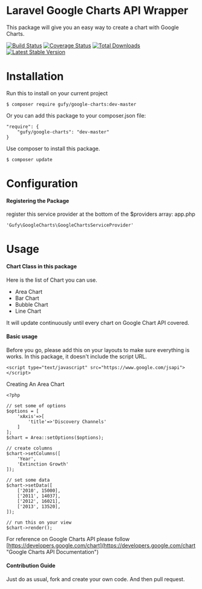# Laravel Google Charts API Wrapper

This package will give you an easy way to create a chart with Google Charts.

[![Build Status](https://travis-ci.org/mgufrone/google-charts.svg?branch=master)](https://travis-ci.org/mgufrone/google-charts) [![Coverage Status](https://img.shields.io/coveralls/mgufrone/google-charts.svg)](https://coveralls.io/r/mgufrone/google-charts?branch=master) [![Total Downloads](https://poser.pugx.org/gufy/google-charts/downloads.svg)](https://packagist.org/packages/gufy/google-charts) [![Latest Stable Version](https://poser.pugx.org/gufy/google-charts/v/stable.svg)](https://packagist.org/packages/gufy/google-charts)

Installation
============

Run this to install on your current project

	$ composer require gufy/google-charts:dev-master 

Or you can add this package to your composer.json file:


	"require": {
		"gufy/google-charts": "dev-master"
	}


Use composer to install this package.

	$ composer update

Configuration
=============
#### Registering the Package

register this service provider at the bottom of the $providers array: app.php

	'Gufy\GoogleCharts\GoogleChartsServiceProvider'

Usage
=====

#### Chart Class in this package

Here is the list of Chart you can use.
- Area Chart
- Bar Chart 
- Bubble Chart
- Line Chart

It will update continuously until every chart on Google Chart API covered. 

#### Basic usage

Before you go, please add this on your layouts to make sure everything is works. In this package, it doesn't include the script URL.

	<script type="text/javascript" src="https://www.google.com/jsapi"></script>

Creating An Area Chart

	<?php

	// set some of options
	$options = [
		'xAxis'=>[
			'title'=>'Discovery Channels'
		]
	];
	$chart = Area::setOptions($options);

	// create columns
	$chart->setColumns([
		'Year',
		'Extinction Growth'
	]);

	// set some data
	$chart->setData([
		['2010', 15000],
		['2011', 14037],
		['2012', 16021],
		['2013', 13520],
	]);

	// run this on your view
	$chart->render();


For reference on Google Charts API please follow [https://developers.google.com/chart](https://developers.google.com/chart "Google Charts API Documentation")

#### Contribution Guide

Just do as usual, fork and create your own code. And then pull request. 